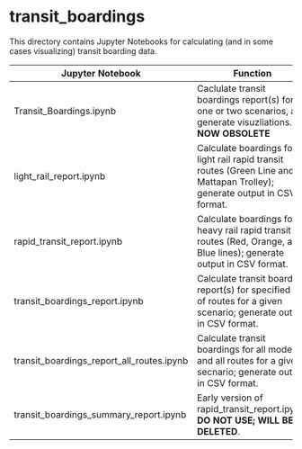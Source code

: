 # transit_boardings

This directory contains Jupyter Notebooks for calculating (and in some cases visualizing) transit boarding data.

| Jupyter Notebook | Function |
|---|---|
| Transit_Boardings.ipynb |  Caclulate transit boardings report(s) for one or two scenarios, and generate visuzliations. __NOW OBSOLETE__ |
| light_rail_report.ipynb | Calculate boardings for all light rail rapid transit routes (Green Line and Mattapan Trolley); generate output in CSV format. |
| rapid_transit_report.ipynb | Calculate boardings for all heavy rail rapid transit routes (Red, Orange, and Blue lines); generate output in CSV format. |
| transit_boardings_report.ipynb |  Calculate transit boarding report(s) for specified set of routes for a given scenario; generate output in CSV format. |
| transit_boardings_report_all_routes.ipynb | Calculate transit boardings for all modes and all routes for a given secnario; generate output in CSV format. |
| transit_boardings_summary_report.ipynb | Early version of rapid_transit_report.ipynb. __DO NOT USE; WILL BE DELETED__. |